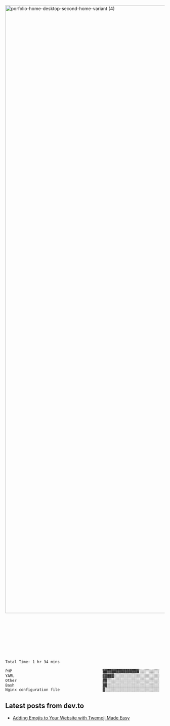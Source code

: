 <img width="1920" alt="porfolio-home-desktop-second-home-variant (4)" src="https://user-images.githubusercontent.com/44812120/231556360-1ee1d327-1a45-4bda-a93d-dd32a34149e4.png">
 
 
 
 
 
 <br><br><br><br><br><br><br>
<!--START_SECTION:waka-->

```txt
Total Time: 1 hr 34 mins

PHP                                        ▓▓▓▓▓▓▓▓▓▓▓▓▓▓▓▓░░░░░░░░░   62.98 %
YAML                                       ▓▓▓▓▓░░░░░░░░░░░░░░░░░░░░   19.34 %
Other                                      ▓▓░░░░░░░░░░░░░░░░░░░░░░░   08.89 %
Bash                                       ▓▓░░░░░░░░░░░░░░░░░░░░░░░   06.43 %
Nginx configuration file                   ▓░░░░░░░░░░░░░░░░░░░░░░░░   02.35 %
```

<!--END_SECTION:waka-->

## Latest posts from dev.to
<!-- MEDIUM-STORY-LIST:START -->
- [Adding Emojis to Your Website with Twemoji Made Easy](https://dev.to/danielsebesta/adding-emojis-to-your-website-with-twemoji-made-easy-mc8)
<!-- MEDIUM-STORY-LIST:END -->

